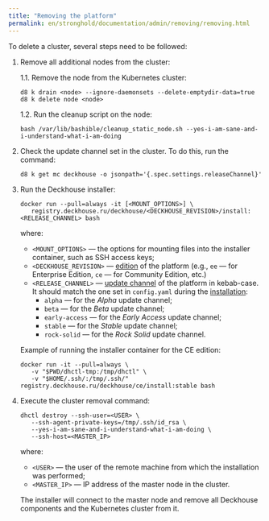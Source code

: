 ```yaml
---
title: "Removing the platform"
permalink: en/stronghold/documentation/admin/removing/removing.html
---
```


To delete a cluster, several steps need to be followed:

1. Remove all additional nodes from the cluster:

   1.1. Remove the node from the Kubernetes cluster:

   ```shell
   d8 k drain <node> --ignore-daemonsets --delete-emptydir-data=true
   d8 k delete node <node>
   ```

   1.2. Run the cleanup script on the node:

   ```shell
   bash /var/lib/bashible/cleanup_static_node.sh --yes-i-am-sane-and-i-understand-what-i-am-doing
   ```

1. Check the update channel set in the cluster. To do this, run the command:

   ```shell
   d8 k get mc deckhouse -o jsonpath='{.spec.settings.releaseChannel}'
   ```

1. Run the Deckhouse installer:

   ```shell
   docker run --pull=always -it [<MOUNT_OPTIONS>] \
      registry.deckhouse.ru/deckhouse/<DECKHOUSE_REVISION>/install:<RELEASE_CHANNEL> bash
   ```

   where:
   - `<MOUNT_OPTIONS>` — the options for mounting files into the installer container, such as SSH access keys;
   - `<DECKHOUSE_REVISION>` — [edition](../../about/editions.html) of the platform (e.g., `ee` — for Enterprise Edition, `ce` — for Community Edition, etc.)
   - `<RELEASE_CHANNEL>` — [update channel](../../about/update-channels.html) of the platform in kebab-case. It should match the one set in `config.yaml` during the [installation](../install/steps/install.html):
     - `alpha` — for the *Alpha* update channel;
     - `beta` — for the *Beta* update channel;
     - `early-access` — for the *Early Access* update channel;
     - `stable` — for the *Stable* update channel;
     - `rock-solid` — for the *Rock Solid* update channel.

   Example of running the installer container for the CE edition:

   ```shell
   docker run -it --pull=always \
      -v "$PWD/dhctl-tmp:/tmp/dhctl" \
      -v "$HOME/.ssh/:/tmp/.ssh/" registry.deckhouse.ru/deckhouse/ce/install:stable bash
   ```

1. Execute the cluster removal command:

   ```shell
   dhctl destroy --ssh-user=<USER> \
      --ssh-agent-private-keys=/tmp/.ssh/id_rsa \
      --yes-i-am-sane-and-i-understand-what-i-am-doing \
      --ssh-host=<MASTER_IP>
   ```

   where:
   - `<USER>` — the user of the remote machine from which the installation was performed;
   - `<MASTER_IP>` — IP address of the master node in the cluster.

   The installer will connect to the master node and remove all Deckhouse components and the Kubernetes cluster from it.

